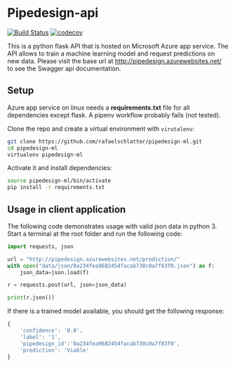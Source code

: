 # Pipedesign-api
[![Build Status](https://travis-ci.org/rafaelschlatter/pipedesign-api.svg?branch=master)](https://travis-ci.org/rafaelschlatter/pipedesign-api)
[![codecov](https://codecov.io/gh/rafaelschlatter/pipedesign-ml/branch/master/graph/badge.svg)](https://codecov.io/gh/rafaelschlatter/pipedesign-ml)

This is a python flask API that is hosted on Microsoft Azure app service. The API allows to train a machine learning model and request predictions on new data. Please visit the base url at http://pipedesign.azurewebsites.net/ to see the Swagger api documentation.

## Setup
Azure app service on linux needs a **requirements.txt** file for all dependencies except flask. A pipenv workflow probably fails (not tested).

Clone the repo and create a virtual environment with `virutalenv`:
````bash
git clone https://github.com/rafaelschlatter/pipedesign-ml.git
cd pipedesign-ml
virtualenv pipedesign-ml
````

Activate it and install dependencies:
````bash
source pipedesign-ml/bin/activate
pip install -r requirements.txt
````

## Usage in client application
The following code demonstrates usage with valid json data in python 3. Start a terminal at the root folder and run the following code:

````python
import requests, json

url = "http://pipedesign.azurewebsites.net/prediction/"
with open("data/json/0a234fea9682454facab730c0a7f83f0.json") as f:
    json_data=json.load(f)

r = requests.post(url, json=json_data)

print(r.json())
````

If there is a trained model available, you should get the following response:
````javascript
{
    'confidence': '0.0',
    'label': '1',
    'pipedesign_id':'0a234fea9682454facab730c0a7f83f0',
    'prediction': 'Viable'
}
````
